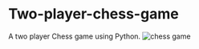 # Two-player-chess-game
A two player Chess game using Python.
![chess game](https://user-images.githubusercontent.com/101353589/157724899-64da7683-c0e8-4091-99e8-84c8b575c2ac.png)
